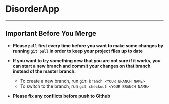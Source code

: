 # DisorderApp
---
## Important Before You Merge
* __Please `pull` first every time before you want to make some changes by running `git pull` in order to keep your project files up to date__

* __If you want to try something new that you are not sure if it works, you can start a new branch and commit your changes on that branch instead of the master branch.__
  * To create a new branch, run `git branch <YOUR BRANCH NAME>`
  * To switch to the branch, run `git checkout <YOUR BRANCH NAME>`

* __Please fix any conflicts before push to Github__
